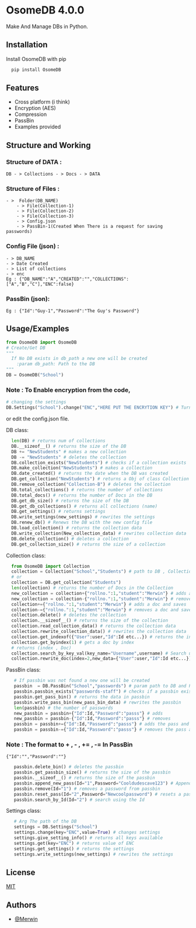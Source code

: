
# OsomeDB 4.0.0

Make And Manage DBs in Python.



## Installation

Install OsomeDB with pip

```bash
  pip install OsomeDB
```
    
## Features

- Cross platform (i think)
- Encryption (AES)
- Compression
- PassBin
- Examples provided

## Structure and Working

### Structure of DATA :
   
    DB - > Collections - > Docs - > DATA

### Structure of Files :
    - >  Folder(DB_NAME)
        - > File(Collection-1)
        - > File(Collection-2)
        - > File(Collection-3)
        - > Config.json
        - > PassBin-1(Created When There is a request for saving passwords)
### Config File (json) :
    - > DB_NAME
    - > Date Created
    - > List of collections
    - > enc
    Eg : {"DB_NAME":"A","CREATED":"","COLLECTIONS":["A","B","C"],"ENC":false}
### PassBin (json):
    Eg : {"Id":"Guy-1","Password":"The Guy's Password"}



## Usage/Examples

```python
from OsomeDB import OsomeDB
# Create/Get DB
"""
  If No DB exists in db_path a new one will be created
    :param db_path: Path to the DB
"""
DB = OsomeDB("School") 
```

### Note : To Enable encryption from the code,
```python
# changing the settings
DB.Settings("School").change("ENC","HERE PUT THE ENCRYTION KEY") # Turning on encryption
```
or edit the config.json file.


DB class:
```python
  len(DB) # returns num of collections
  DB.__sizeof__() # returns the size of the DB
  DB += "NewStudents" # makes a new collection
  DB -= "NewStudents" # deletes the collection
  DB.collection_exists("NewStudents") # checks if a collection exists
  DB.make_collection("NewStudents") # makes a collection
  DB.date_created() # returns the date when the DB was created
  DB.get_collection("NewStudents") # returns a Obj of class Collection
  DB.remove_collection("Collection-B") # deletes the collection
  DB.total_collections() # returns the number of collections
  DB.total_docs() # returns the number of Docs in the DB
  DB.get_db_size() # returns the size of the DB
  DB.get_db_collections() # returns all collections (name)
  DB.get_settings() # returns settings
  DB.write_settings(new_settings) # rewrites the settings
  DB.renew_db() # Renews the DB with the new config file
  DB.load_collection() # returns the collection data
  DB.write_collection(New_collection_data) # rewrites collection data
  DB.delete_collection() # deletes a collection
  DB.get_collection_size() # returns the size of a collection
```

Collection class:
```python
  from OsomeDB import Collection
  collection = Collection("School","Students") # path to DB , Collection name
  # or
  collection = DB.get_collection("Students")
  len(collection) # returns the number of Docs in the Collection
  new_collection = collection+{"rollno.":1,"student":"Merwin"} # adds a doc
  new_collection = collection-{"rollno.":1,"student":"Merwin"} # removes a doc
  collection+={"rollno.":1,"student":"Merwin"} # adds a doc and saves
  collection-={"rollno.":1,"student":"Merwin"} # removes a doc and saves
  collection.delete() # deletes the collection
  collection.__sizeof__() # returns the size of the collection
  collection.read_collection_data() # returns the collection data
  collection.rewrite_collection_data() # rewrites the collection data
  collection.get_indexof({"User":user,"Id":Id etc...}) # returns the index of the data
  collection.get_byindex(1) # gets a doc by index
  # returns (index , Doc) 
  collection.search_by_key_val(key_name="Username",username) # Search using the value of a given key 
  collection.rewrite_doc(index=2,new_data={"User":user,"Id":Id etc...}) # rewrites a doc

```

PassBin class:
```python
   # If passbin was not found a new one will be created
   passbin  = DB.PassBin("School","passwords") # param path to DB and PassBins name.
   passbin.passbin_exists("passwords-staff") # checks if a passbin exists.
   passbin.get_pass_bin() # returns the data in passbin
   passbin.write_pass_bin(new_pass_bin_data) # rewrites the passbin
   len(passbin) # the number of passwords
   new_passbin = passbin+{"Id":Id,"Password":"passs"} # adds
   new_passbin = passbin-{"Id":Id,"Password":"passs"} # removes
   passbin = passbin+={"Id":Id,"Password":"passs"} # adds the pass and save to passbin returns passbin obj
   passbin = passbin-={"Id":Id,"Password":"passs"} # removes the pass and save to passbin returns passbin obj
```
### Note : The format to + , - , += , -= In PassBin
```
{"Id":"","Password":""}
```
```python
   passbin.delete_bin() # deletes the passbin
   passbin.get_passbin_size() # returns the size of the passbin
   passbin.__sizeof__() # returns the size of the passbin
   passbin.append_new_pass(Id="1",Password="Cooldudescave123") # Appends a new password
   passbin.remove(Id="1") # removes a password from passbin
   passbin.reset_pass(Id="2",Password="Newcoolpassword") # resets a password
   passbin.search_by_Id(Id="2") # search using the Id 
```

Settings class:
```python
   # Arg The path of the DB
   settings = DB.Settings("School") 
   settings.change(key="ENC",value=True) # changes settings
   settings.give_setting_info() # returns all keys available
   settings.get(key="ENC") # returns value of ENC
   settings.get_settings() # returns the settings
   settings.write_settings(new_settings) # rewrites the settings
```


## License

[MIT](https://choosealicense.com/licenses/mit/)


## Authors

- [@Merwin](https://www.github.com/mastercodermerwin)

